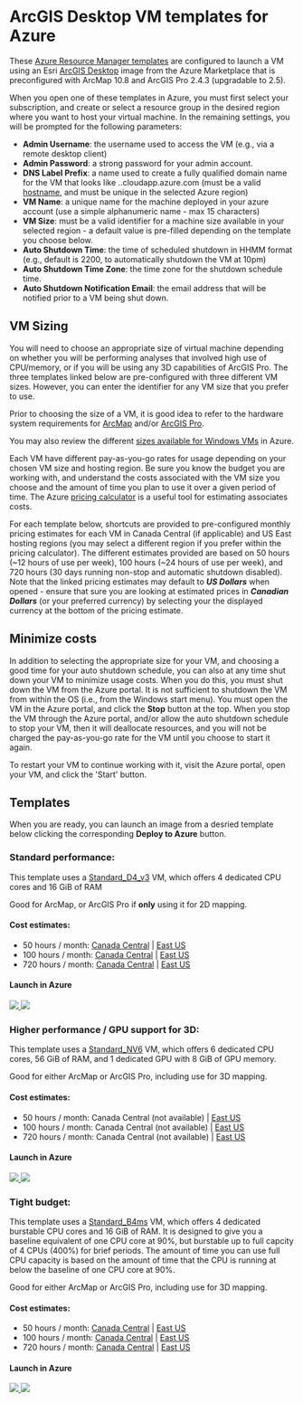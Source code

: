 # ArcGIS Desktop VM templates for Azure

These [Azure Resource Manager templates](https://docs.microsoft.com/en-us/azure/azure-resource-manager/templates/overview) are configured to launch a VM using an Esri [ArcGIS Desktop](https://azuremarketplace.microsoft.com/en-us/marketplace/apps/esri.arcgis-desktop) image from the Azure Marketplace that is preconfigured with ArcMap 10.8 and ArcGIS Pro 2.4.3 (upgradable to 2.5).

When you open one of these templates in Azure, you must first select your subscription, and create or select a resource group in the desired region where you want to host your virtual machine.  In the remaining settings, you will be prompted for the following parameters:
* **Admin Username**: the username used to access the VM (e.g., via a remote desktop client)
* **Admin Password**: a strong password for your admin account.
* **DNS Label Prefix**: a name used to create a fully qualified domain name for the VM that looks like <my-machine-dns-name>.<region>.cloudapp.azure.com (must be a valid [hostname](https://en.wikipedia.org/wiki/Hostname#Syntax), and must be unique in the selected Azure region)
* **VM Name**: a unique name for the machine deployed in your azure account (use a simple alphanumeric name - max 15 characters)
* **VM Size**: must be a valid identifier for a machine size available in your selected region - a default value is pre-filled depending on the template you choose below.
* **Auto Shutdown Time**: the time of scheduled shutdown in HHMM format (e.g., default is 2200, to automatically shutdown the VM at 10pm)
* **Auto Shutdown Time Zone**: the time zone for the shutdown schedule time.
* **Auto Shutdown Notification Email**: the email address that will be notified prior to a VM being shut down.

## VM Sizing

You will need to choose an appropriate size of virtual machine depending on whether you will be performing analyses that involved high use of CPU/memory, or if you will be using any 3D capabilities of ArcGIS Pro.  The three templates linked below are pre-configured with three different VM sizes.  However, you can enter the identifier for any VM size that you prefer to use.

Prior to choosing the size of a VM, it is good idea to refer to the hardware system requirements for [ArcMap](https://desktop.arcgis.com/en/system-requirements/latest/arcgis-desktop-system-requirements.htm) and/or [ArcGIS Pro](https://pro.arcgis.com/en/pro-app/get-started/arcgis-pro-system-requirements.htm).

You may also review the different [sizes available for Windows VMs](https://docs.microsoft.com/en-us/azure/virtual-machines/windows/sizes) in Azure.

Each VM have different pay-as-you-go rates for usage depending on your chosen VM size and hosting region.  Be sure you know the budget you are working with, and understand the costs associated with the VM size you choose and the amount of time you plan to use it over a given period of time.  The Azure [pricing calculator](https://azure.microsoft.com/pricing/calculator/) is a useful tool for estimating associates costs.

For each template below, shortcuts are provided to pre-configured monthly pricing estimates for each VM in Canada Central (if applicable) and US East hosting regions (you may select a different region if you prefer within the pricing calculator).  The different estimates provided are based on 50 hours (~12 hours of use per week), 100 hours (~24 hours of use per week), and 720 hours (30 days running non-stop and automatic shutdown disabled).  Note that the linked pricing estimates may default to ***US Dollars*** when opened - ensure that sure you are looking at estimated prices in ***Canadian Dollars*** (or your preferred currency) by selecting your the displayed currency at the bottom of the pricing estimate.

## Minimize costs

In addition to selecting the appropriate size for your VM, and choosing a good time for your auto shutdown schedule, you can also at any time shut down your VM to minimize usage costs.  When you do this, you must shut down the VM from the Azure portal.  It is not sufficient to shutdown the VM from within the OS (i.e., from the Windows start menu).  You must open the VM in the Azure portal, and click the **Stop** button at the top.  When you stop the VM through the Azure portal, and/or allow the auto shutdown schedule to stop your VM, then it will deallocate resources, and you will not be charged the pay-as-you-go rate for the VM until you choose to start it again.

To restart your VM to continue working with it, visit the Azure portal, open your VM, and click the 'Start' button.

## Templates

When you are ready, you can launch an image from a desried template below clicking the corresponding **Deploy to Azure** button.

### Standard performance:

This template uses a [Standard_D4_v3](https://docs.microsoft.com/en-us/azure/virtual-machines/dv3-dsv3-series?toc=/azure/virtual-machines/linux/toc.json&bc=/azure/virtual-machines/linux/breadcrumb/toc.json) VM, which offers 4 dedicated CPU cores and 16 GiB of RAM

Good for ArcMap, or ArcGIS Pro if **only** using it for 2D mapping.

#### Cost estimates:

* 50 hours / month: [Canada Central](https://azure.com/e/1b9ab303f18247dd8d54e68706d4ea66) | [East US](https://azure.com/e/9805613cc92542b28f9fb1f19971d51c)
* 100 hours / month: [Canada Central](https://azure.com/e/342551265b2e4b38bb09c78b46daa5fb) | [East US](https://azure.com/e/1652f8530baf4698ba9bfc4cdc2eb440)
* 720 hours / month: [Canada Central](https://azure.com/e/caf534c2d62f4b39b4b2c79ef43fcc80) | [East US](https://azure.com/e/927aafe566734ecbbfa567e030016222)

#### Launch in Azure

<a href="https://portal.azure.com/#create/Microsoft.Template/uri/https%3A%2F%2Fraw.githubusercontent.com%2Fhighered-esricanada%2Fazure-templates%2Fmaster%2Farcgis_desktop_D4v3.json" target="_blank">
    <img src="https://azuredeploy.net/deploybutton.png"/>
</a>
<a href="http://armviz.io/#/?load=https%3A%2F%2Fraw.githubusercontent.com%2Fhighered-esricanada%2Fazure-templates%2Fmaster%2Farcgis_desktop_D4v3.json" target="_blank">
    <img src="http://armviz.io/visualizebutton.png"/>
</a>

### Higher performance / GPU support for 3D:

This template uses a [Standard_NV6](https://docs.microsoft.com/en-us/azure/virtual-machines/nv-series?toc=/azure/virtual-machines/linux/toc.json&bc=/azure/virtual-machines/linux/breadcrumb/toc.json) VM, which offers 6 dedicated CPU cores, 56 GiB of RAM, and 1 dedicated GPU with 8 GiB of GPU memory.

Good for either ArcMap or ArcGIS Pro, including use for 3D mapping.

#### Cost estimates:

* 50 hours / month: Canada Central (not available) | [East US](https://azure.com/e/c628fec001474b1d889b474b312e39a0)
* 100 hours / month: Canada Central (not available) | [East US](https://azure.com/e/bedf8b2468b344d38377f06c1ecc7f90)
* 720 hours / month: Canada Central (not available) | [East US](https://azure.com/e/d352f352f2174a0ab9e3c49369b9b846)

#### Launch in Azure

<a href="https://portal.azure.com/#create/Microsoft.Template/uri/https%3A%2F%2Fraw.githubusercontent.com%2Fhighered-esricanada%2Fazure-templates%2Fmaster%2Farcgis_desktop_NV6.json" target="_blank">
    <img src="https://azuredeploy.net/deploybutton.png"/>
</a>
<a href="http://armviz.io/#/?load=https%3A%2F%2Fraw.githubusercontent.com%2Fhighered-esricanada%2Fazure-templates%2Fmaster%2Farcgis_desktop_NV6.json" target="_blank">
    <img src="http://armviz.io/visualizebutton.png"/>
</a>


### Tight budget:

This template uses a [Standard_B4ms](https://docs.microsoft.com/en-us/azure/virtual-machines/sizes-b-series-burstable?toc=/azure/virtual-machines/linux/toc.json&bc=/azure/virtual-machines/linux/breadcrumb/toc.json) VM, which offers 4 dedicated burstable CPU cores and 16 GiB of RAM.  It is designed to give you a baseline equivalent of one CPU core at 90%, but burstable up to full capcity of 4 CPUs (400%) for brief periods.  The amount of time you can use full CPU capacity is based on the amount of time that the CPU is running at below the baseline of one CPU core at 90%.

Good for either ArcMap or ArcGIS Pro, including use for 3D mapping.

#### Cost estimates:

* 50 hours / month: [Canada Central](https://azure.com/e/e5f0e3f09ec040ffbc07d7c810dd2405) | [East US](https://azure.com/e/744afcbcbf40419fb51630d29d2d34f6)
* 100 hours / month: [Canada Central](https://azure.com/e/1eda7d4e0a764a29820451889414952f) | [East US](https://azure.com/e/9d313bb04080428fa43cd059174f059b)
* 720 hours / month: [Canada Central](https://azure.com/e/f49f188d4a0c4863a29d8604b036e30f) | [East US](https://azure.com/e/7ab814f86d5c407892d76258af79f6cc)

#### Launch in Azure

<a href="https://portal.azure.com/#create/Microsoft.Template/uri/https%3A%2F%2Fraw.githubusercontent.com%2Fhighered-esricanada%2Fazure-templates%2Fmaster%2Farcgis_desktop_B4ms.json" target="_blank">
    <img src="https://azuredeploy.net/deploybutton.png"/>
</a>
<a href="http://armviz.io/#/?load=https%3A%2F%2Fraw.githubusercontent.com%2Fhighered-esricanada%2Fazure-templates%2Fmaster%2Farcgis_desktop_B4ms.json" target="_blank">
    <img src="http://armviz.io/visualizebutton.png"/>
</a>

